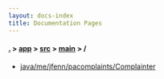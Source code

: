 ```yaml
---
layout: docs-index
title: Documentation Pages
---
```

#### [.](./../../../index) > [app](./../../index) > [src](./../index) > [main](./index) > **/**

- [java/me/jfenn/pacomplaints/Complainter](java/me/jfenn/pacomplaints/Complainter)
